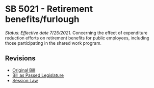 # SB 5021 - Retirement benefits/furlough
*Status: Effective date 7/25/2021.*
Concerning the effect of expenditure reduction efforts on retirement benefits for public employees, including those participating in the shared work program.

## Revisions
* [Original Bill](1/)
* [Bill as Passed Legislature](1/)
* [Session Law](1/)